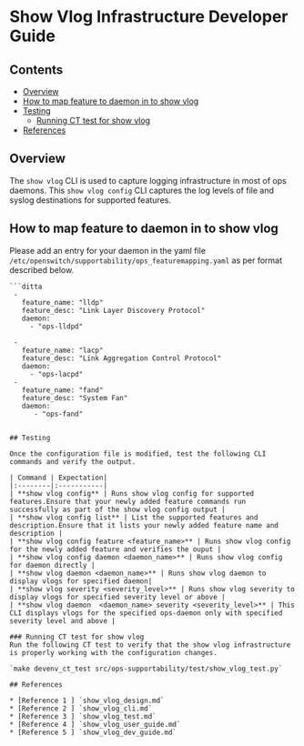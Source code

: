 # Show Vlog Infrastructure Developer Guide

## Contents

- [Overview](#overview)
- [How to map feature to daemon in to show vlog ](#how-to-map-feature-to-daemon-in-to-show-vlog)
- [Testing](#testing)
	- [Running CT test for show vlog](#running-ct-test-for-show-vlog)
- [References](#references)


## Overview
The `show vlog` CLI is used to capture logging infrastructure in most of ops daemons.
This `show vlog config` CLI captures the log levels of file and syslog destinations for supported
features.

## How to map feature to daemon in to show vlog
Please add an entry for your daemon in the yaml file `/etc/openswitch/supportability/ops_featuremapping.yaml` as per format described below.

	```ditta
     -
       feature_name: "lldp"
       feature_desc: "Link Layer Discovery Protocol"
       daemon:
         - "ops-lldpd"

     -
       feature_name: "lacp"
       feature_desc: "Link Aggregation Control Protocol"
       daemon:
         - "ops-lacpd"
     -
       feature_name: "fand"
       feature_desc: "System Fan"
       daemon:
          - "ops-fand"
```

## Testing

Once the configuration file is modified, test the following CLI commands and verify the output.

| Command | Expectation|
|:--------|:-----------|
| **show vlog config** | Runs show vlog config for supported features.Ensure that your newly added feature commands run successfully as part of the show vlog config output |
| **show vlog config list** | List the supported features and description.Ensure that it lists your newly added feature name and description |
| **show vlog config feature <feature_name>** | Runs show vlog config for the newly added feature and verifies the ouput |
| **show vlog config daemon <daemon_name>** | Runs show vlog config for daemon directly |
| **show vlog daemon <daemon_name>** | Runs show vlog daemon to display vlogs for specified daemon|
| **show vlog severity <severity_level>** | Runs show vlog severity to display vlogs for specified severity level or above |
| **show vlog daemon  <daemon_name> severity <severity_level>** | This CLI displays vlogs for the specified ops-daemon only with specified severity level and above |

### Running CT test for show vlog
Run the following CT test to verify that the show vlog infrastructure is properly working with the configuration changes.

`make devenv_ct_test src/ops-supportability/test/show_vlog_test.py`

## References

* [Reference 1 ] `show_vlog_design.md`
* [Reference 2 ] `show_vlog_cli.md`
* [Reference 3 ] `show_vlog_test.md`
* [Reference 4 ] `show_vlog_user_guide.md`
* [Reference 5 ] `show_vlog_dev_guide.md`